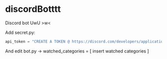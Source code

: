 # discordBotttt
Discord bot UwU >w&lt;


Add secret.py:

```python
api_token = "CREATE A TOKEN @ https://discord.com/developers/applications"
```

And edit bot.py -> watched_categories = \[ insert watched categories \]
